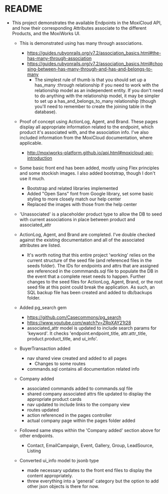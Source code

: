 # README

* This project demonstrates the available Endpoints in the MoxiCloud API, and how their corresponding Attributes associate to the different Products, and the MoxiWorks UI.

    - This is demonstrated using has many through associations.
        - https://guides.rubyonrails.org/v7.2/association_basics.html#the-has-many-through-association
        - https://guides.rubyonrails.org/v7.2/association_basics.html#choosing-between-has-many-through-and-has-and-belongs-to-many
            - The simplest rule of thumb is that you should set up a has_many :through relationship if you need to work with the relationship model as an independent entity. If you don't need to do anything with the relationship model, it may be simpler to set up a has_and_belongs_to_many relationship (though you'll need to remember to create the joining table in the database).
    - Proof of concept using ActionLog, Agent, and Brand. These pages display all appropriate information related to the endpoint, which product it's associated with, and the association info. I've also included information from the MoxiCloud documentation, where applicable.
        - http://moxiworks-platform.github.io/api.html#moxicloud-api-introduction
    - Some basic front end has been added, mostly using Flex principles and some stockish images. I also added bootstrap, though I don't use it much.
        - Bootstrap and related libraries implemented
        - Added "Open Sans" font from Google library, set some basic styling to more closely match our help center
        - Replaced the images with those from the help center
    - 'Unassociated' is a placeholder product type to allow the DB to seed with current associations in place between product and associated_attr
    - ActionLog, Agent, and Brand are completed. I've double checked against the existing documentation and all of the associated attributes are listed.
        - It's worth noting that this entire project 'working' relies on the current structure of the seed file (and referenced files in the seeds folder). The IDs for endpoints and attrs that are assigned are referenced in the commmands.sql file to populate the DB in the event that a complete reset needs to happen. Further changes to the seed files for ActionLog, Agent, Brand, or the root seed file at this point could break the application. As such, an SQL backup file has been created and added to db/backups folder.

    - Added pg_search gem
        - https://github.com/Casecommons/pg_search
        - https://www.youtube.com/watch?v=ZRpXAY21t28
        - associated_attr model is updated to include search params for 'keyword'. It checks 'endpoint.endpoint_title, attr.attr_title, product.product_title, and ui_info'.

    - BuyerTransaction added
        - nav shared view created and added to all pages
            - Changes to some routes
        - commands.sql contains all documentation related info
    
    - Company added
        - associated commands added to commands.sql file
        - shared company associated attrs file updated to display the appropriate product cards
        - nav updated to include links to the company view
        - routes updated
        - action referenced in the pages controller
        - actual company page within the pages folder added

    - Followed same steps within the 'Company added' section above for other endpoints.
        - Contact, EmailCampaign, Event, Gallery, Group, LeadSource, Listing
            
    - Converted ui_info model to jsonb type
        - made necessary updates to the front end files to display the content appropriately.
        - threw everything into a 'general' category but the option to add other json objects is there for now.
